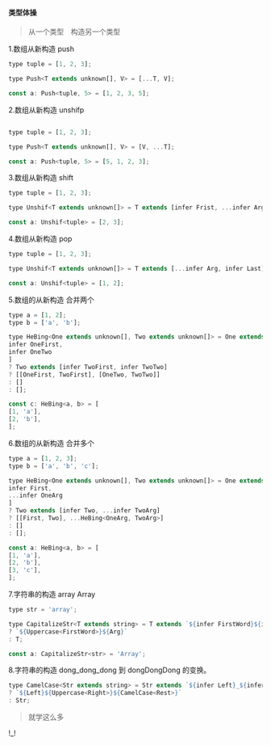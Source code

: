 #### 类型体操

> 从一个类型　构造另一个类型

1.数组从新构造 push

```js
type tuple = [1, 2, 3];

type Push<T extends unknown[], V> = [...T, V];

const a: Push<tuple, 5> = [1, 2, 3, 5];
```

2.数组从新构造 unshifp

```js

type tuple = [1, 2, 3];

type Push<T extends unknown[], V> = [V, ...T];

const a: Push<tuple, 5> = [5, 1, 2, 3];
```

3.数组从新构造 shift

```js
type tuple = [1, 2, 3];

type Unshif<T extends unknown[]> = T extends [infer Frist, ...infer Arg] ? Arg : never;

const a: Unshif<tuple> = [2, 3];
```

4.数组从新构造 pop

```js
type tuple = [1, 2, 3];

type Unshif<T extends unknown[]> = T extends [...infer Arg, infer Last] ? Arg : never;

const a: Unshif<tuple> = [1, 2];
```

5.数组的从新构造 合并两个

```js
type a = [1, 2];
type b = ['a', 'b'];

type HeBing<One extends unknown[], Two extends unknown[]> = One extends [
infer OneFirst,
infer OneTwo
]
? Two extends [infer TwoFirst, infer TwoTwo]
? [[OneFirst, TwoFirst], [OneTwo, TwoTwo]]
: []
: [];

const c: HeBing<a, b> = [
[1, 'a'],
[2, 'b'],
];
```

6.数组的从新构造 合并多个

```js
type a = [1, 2, 3];
type b = ['a', 'b', 'c'];

type HeBing<One extends unknown[], Two extends unknown[]> = One extends [
infer First,
...infer OneArg
]
? Two extends [infer Two, ...infer TwoArg]
? [[First, Two], ...HeBing<OneArg, TwoArg>]
: []
: [];

const a: HeBing<a, b> = [
[1, 'a'],
[2, 'b'],
[3, 'c'],
];
```

7.字符串的构造 array Array

```js
type str = 'array';

type CapitalizeStr<T extends string> = T extends `${infer FirstWord}${infer Arg}`
? `${Uppercase<FirstWord>}${Arg}`
: T;

const a: CapitalizeStr<str> = 'Array';
```

8.字符串的构造 dong_dong_dong 到 dongDongDong 的变换。

```js
type CamelCase<Str extends string> = Str extends `${infer Left}_${infer Right}${infer Rest}`
? `${Left}${Uppercase<Right>}${CamelCase<Rest>}`
: Str;
```

> 就学这么多

!\_!
